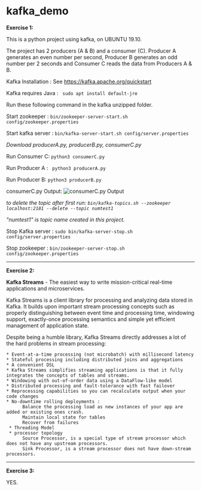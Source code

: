 # kafka_demo

**Exercise 1:**

This is a python project using kafka, on UBUNTU 19.10.

The project has 2 producers (A & B) and a consumer (C). Producer A generates an even number per second, Producer B generates an odd number per 2 seconds and Consumer C reads the data from Producers A & B.

Kafka Installation : See <https://kafka.apache.org/quickstart>

Kafka requires Java :
``` sudo apt install default-jre```

Run these following command in the kafka unzipped folder.
 
 Start zookeeper : 
 ```bin/zookeeper-server-start.sh config/zookeeper.properties```
 
 Start kafka server :
 ```bin/kafka-server-start.sh config/server.properties```
 
 *Download producerA.py, producerB.py, consumerC.py*
          
 Run Consumer C:
 ```python3 consumerC.py```
 
 Run Producer A :
 ``` python3 producerA.py```
 
 Run Producer B:
 ```python3 producerB.py```
 
 consumerC.py Output:
 ![consumerC.py Output](https://github.com/iramshiv/kafka_demo/blob/master/consumerC.jpg)
 
 *to delete the topic after first run: 
 ```bin/kafka-topics.sh --zookeeper localhost:2181 --delete --topic numtest1```*
 
  *"numtest1" is topic name created in this project.*
  
  Stop Kafka server :
  ```sudo bin/kafka-server-stop.sh config/server.properties```
  
  Stop zookeeper : 
  ```bin/zookeeper-server-stop.sh config/zookeeper.properties```
  
  ---------------------------------------------------------------------------------------------------------------------------
  
  **Exercise 2:**
  
  **Kafka Streams**   - The easiest way to write mission-critical real-time applications and microservices.
  
  Kafka Streams is a client library for processing and analyzing data stored in Kafka. It builds upon important stream         processing concepts such as properly distinguishing between event time and processing time, windowing support, exactly-once   processing semantics and simple yet efficient management of application state.
  
  Despite being a humble library, Kafka Streams directly addresses a lot of the hard problems in stream processing:

    * Event-at-a-time processing (not microbatch) with millisecond latency
    * Stateful processing including distributed joins and aggregations
    * A convenient DSL
    * Kafka Streams simplifies streaming applications is that it fully integrates the concepts of tables and streams.
    * Windowing with out-of-order data using a DataFlow-like model
    * Distributed processing and fault-tolerance with fast failover
    * Reprocessing capabilities so you can recalculate output when your code changes
    * No-downtime rolling deployments :
          Balance the processing load as new instances of your app are added or existing ones crash.
          Maintain local state for tables
          Recover from failures
     * Threading Model
     * processor topology
          Source Processor, is a special type of stream processor which does not have any upstream processors.
          Sink Processor, is a stream processor does not have down-stream processors.
  
  ---------------------------------------------------------------------------------------------------------------------------
  
  **Exercise 3:**
  
   YES.
  
 
